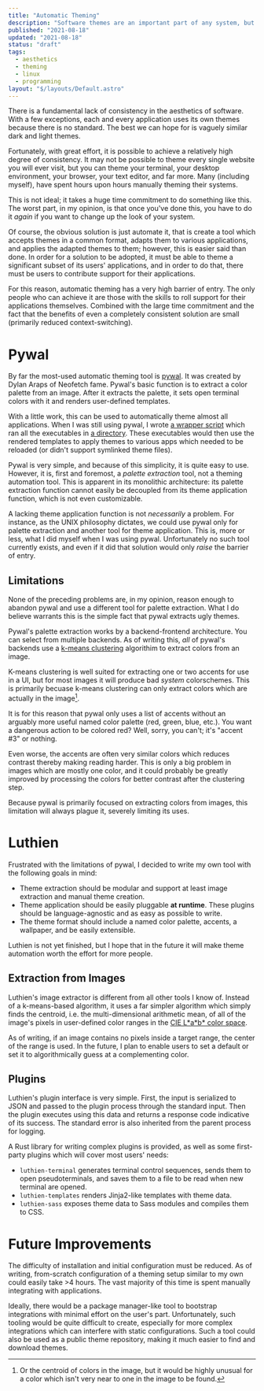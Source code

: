 ```yaml
---
title: "Automatic Theming"
description: "Software themes are an important part of any system, but traditionally a lot of work is necessary to theme a system consistently, especially with the increasing prevalence of webapps; to make it worse yet, this work must be repeated every time one desires a new aesthetic. Automatic theming tools are still young, but with some initial effort, they can enable theme switching over an entire system in seconds."
published: "2021-08-18"
updated: "2021-08-18"
status: "draft"
tags:
  - aesthetics
  - theming
  - linux
  - programming
layout: "$/layouts/Default.astro"
---
```


There is a fundamental lack of consistency in the aesthetics of software. With a few exceptions, each and every application uses its own themes because there is no standard. The best we can hope for is vaguely similar dark and light themes.

Fortunately, with great effort, it is possible to achieve a relatively high degree of consistency. It may not be possible to theme every single website you will ever visit, but you can theme your terminal, your desktop environment, your browser, your text editor, and far more. Many (including myself), have spent hours upon hours manually theming their systems.

This is not ideal; it takes a huge time commitment to do something like this. The worst part, in my opinion, is that once you've done this, you have to do it *again* if you want to change up the look of your system.

Of course, the obvious solution is just automate it, that is create a tool which accepts themes in a common format, adapts them to various applications, and applies the adapted themes to them; however, this is easier said than done. In order for a solution to be adopted, it must be able to theme a significant subset of its users' applications, and in order to do that, there must be users to contribute support for their applications.

For this reason, automatic theming has a very high barrier of entry. The only people who can achieve it are those with the skills to roll support for their applications themselves. Combined with the large time commitment and the fact that the benefits of even a completely consistent solution are small (primarily reduced context-switching).

# Pywal

By far the most-used automatic theming tool is [pywal](https://github.com/dylanaraps/pywal). It was created by Dylan Araps of Neofetch fame. Pywal's basic function is to extract a color palette from an image. After it extracts the palette, it sets open terminal colors with it and renders user-defined templates.

With a little work, this can be used to automatically theme almost all applications. When I was still using pywal, I wrote [a wrapper script](https://github.com/max-niederman/dots/blob/ad1bc832bcdc462f52c5abeff1cba0929d9691ae/fish/functions/walu.fish) which ran all the executables in [a directory](https://github.com/max-niederman/dots/tree/ad1bc832bcdc462f52c5abeff1cba0929d9691ae/wal/update.d). These executables would then use the rendered templates to apply themes to various apps which needed to be reloaded (or didn't support symlinked theme files).

Pywal is very simple, and because of this simplicity, it is quite easy to use. However, it is, first and foremost, a *palette extraction* tool, not a theming automation tool. This is apparent in its monolithic architecture: its palette extraction function cannot easily be decoupled from its theme application function, which is not even customizable.

A lacking theme application function is not *necessarily* a problem. For instance, as the UNIX philosophy dictates, we could use pywal only for palette extraction and another tool for theme application. This is, more or less, what I did myself when I was using pywal. Unfortunately no such tool currently exists, and even if it did that solution would only *raise* the barrier of entry.

## Limitations

None of the preceding problems are, in my opinion, reason enough to abandon pywal and use a different tool for palette extraction. What I do believe warrants this is the simple fact that pywal extracts ugly themes.

Pywal's palette extraction works by a backend-frontend architecture. You can select from multiple backends. As of writing this, *all* of pywal's backends use a [k-means clustering](https://en.wikipedia.org/wiki/K-means_clustering) algorithim to extract colors from an image.

K-means clustering is well suited for extracting one or two accents for use in a UI, but for most images it will produce bad *system* colorschemes. This is primarily becuase k-means clustering can only extract colors which are actually in the image[^1].

[^1]: Or the centroid of colors in the image, but it would be highly unusual for a color which isn't very near to one in the image to be found.

It is for this reason that pywal only uses a list of accents without an arguably more useful named color palette (red, green, blue, etc.). You want a dangerous action to be colored red? Well, sorry, you can't; it's "accent #3" or nothing.

Even worse, the accents are often very similar colors which reduces contrast thereby making reading harder. This is only a big problem in images which are mostly one color, and it could probably be greatly improved by processing the colors for better contrast after the clustering step.

Because pywal is primarily focused on extracting colors from images, this limitation will always plague it, severely limiting its uses.

# Luthien

Frustrated with the limitations of pywal, I decided to write my own tool with the following goals in mind:

- Theme extraction should be modular and support at least image extraction and manual theme creation.
- Theme application should be easily pluggable **at runtime**. These plugins should be language-agnostic and as easy as possible to write.
- The theme format should include a named color palette, accents, a wallpaper, and be easily extensible.

Luthien is not yet finished, but I hope that in the future it will make theme automation worth the effort for more people.

## Extraction from Images

Luthien's image extractor is different from all other tools I know of. Instead of a k-means-based algorithm, it uses a far simpler algorithm which simply finds the centroid, i.e. the multi-dimensional arithmetic mean, of all of the image's pixels in user-defined color ranges in the [CIE L\*a\*b\* color space](https://en.wikipedia.org/wiki/CIELAB_color_space).

As of writing, if an image contains no pixels inside a target range, the center of the range is used. In the future, I plan to enable users to set a default or set it to algorithmically guess at a complementing color.

## Plugins

Luthien's plugin interface is very simple. First, the input is serialized to JSON and passed to the plugin process through the standard input. Then the plugin executes using this data and returns a response code indicative of its success. The standard error is also inherited from the parent process for logging.

A Rust library for writing complex plugins is provided, as well as some first-party plugins which will cover most users' needs:

- `luthien-terminal` generates terminal control sequences, sends them to open pseudoterminals, and saves them to a file to be read when new terminal are opened.
- `luthien-templates` renders Jinja2-like templates with theme data.
- `luthien-sass` exposes theme data to Sass modules and compiles them to CSS.

# Future Improvements

The difficulty of installation and initial configuration must be reduced. As of writing, from-scratch configuration of a theming setup similar to my own could easily take >4 hours. The vast majority of this time is spent manually integrating with applications.

Ideally, there would be a package manager-like tool to bootstrap integrations with minimal effort on the user's part. Unfortunately, such tooling would be quite difficult to create, especially for more complex integrations which can interfere with static configurations. Such a tool could also be used as a public theme repository, making it much easier to find and download themes.
